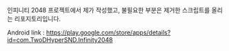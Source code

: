 인피니티 2048 프로젝트에서 제가 작성했고, 불필요한 부분은 제거한 스크립트를 올리는 리포지토리입니다.

Android link :
https://play.google.com/store/apps/details?id=com.TwoDHyperSND.Infinity2048
